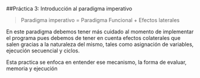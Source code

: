 ##Práctica 3: Introducción al paradigma imperativo
> Paradigma imperativo = Paradigma Funcional + Efectos laterales

En este paradigma debemos tener más cuidado al momento de implementar el programa pues debemos de tener en cuenta efectos colaterales que salen gracias a la naturaleza del mismo, tales como asignación de variables, ejecución secuencial y ciclos.

Esta practica se enfoca en entender ese mecanismo, la forma de evaluar, memoria y ejecución
